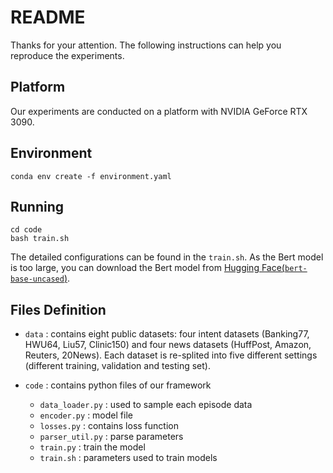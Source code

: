 # README

Thanks for your attention. The following instructions can help you reproduce the experiments.

## Platform

Our experiments are conducted on a platform with NVIDIA GeForce RTX 3090.

## Environment

```
conda env create -f environment.yaml
```

## Running

```
cd code
bash train.sh
```

The detailed configurations can be found in the ```train.sh```. As the Bert model is too large, you can download the Bert model from [Hugging Face(```bert-base-uncased```)](https://huggingface.co/bert-base-uncased).

## Files Definition

- ```data``` : contains eight public datasets: four intent datasets (Banking77, HWU64, Liu57, Clinic150) and four news datasets (HuffPost, Amazon, Reuters, 20News). Each dataset is re-splited into five different settings (different training, validation and testing set).

- ```code``` : contains python files of our framework

    - ```data_loader.py``` : used to sample each episode data
    - ```encoder.py``` : model file
    - ```losses.py``` : contains loss function
    - ```parser_util.py``` : parse parameters
    - ```train.py``` : train the model
    - ```train.sh``` : parameters used to train models
   
